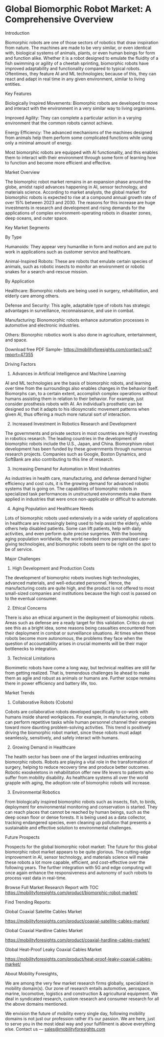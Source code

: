 # Global Biomorphic Robot Market: A Comprehensive Overview

Introduction

Biomorphic robots are one of those sectors of robotics that draw inspiration from nature. The machines are made to be very similar, or even identical with, biological systems of animals, plants, or even human beings for form and function alike. Whether it is a robot designed to emulate the fluidity of a fish swimming or agility of a cheetah sprinting, biomorphic robots have improved adaptability and functionality compared to typical robots. Oftentimes, they feature AI and ML technologies; because of this, they can react and adapt in real time in any given environment, similar to living entities.

Key Features

Biologically Inspired Movements: Biomorphic robots are developed to move and interact with the environment in a very similar way to living organisms.

Improved Agility: They can complete a particular action in a varying environment that the common robots cannot achieve.

Energy Efficiency: The advanced mechanisms of the machines designed from animals help them perform some complicated functions while using only a minimal amount of energy.

Most biomorphic robots are equipped with AI functionality, and this enables them to interact with their environment through some form of learning how to function and become more efficient and effective.

Market Overview

The biomorphic robot market remains in an expansion phase around the globe, amidst rapid advances happening in AI, sensor technology, and materials science. According to market analysts, the global market for biomorphic robots is expected to rise at a compound annual growth rate of over 15% between 2023 and 2030. The reasons for this increase are huge investments in research and development and rising demands for the applications of complex environment-operating robots in disaster zones, deep oceans, and outer space.

Key Market Segments

By Type

Humanoids: They appear very humanlike in form and motion and are put to work in applications such as customer service and healthcare.

Animal-Inspired Robots: These are robots that emulate certain species of animals, such as robotic insects to monitor an environment or robotic snakes for a search-and-rescue mission.

By Application

Healthcare: Biomorphic robots are being used in surgery, rehabilitation, and elderly care among others.

Defense and Security: This agile, adaptable type of robots has strategic advantages in surveillance, reconnaissance, and use in combat.

Manufacturing: Bionomorphic robots enhance automation processes in automotive and electronic industries.

Others: Bionorphic robotics work is also done in agriculture, entertainment, and space.

Download free PDF Sample- https://mobilityforesights.com/contact-us/?report=47355

Driving Factors

1. Advances in Artificial Intelligence and Machine Learning

AI and ML technologies are the basis of biomorphic robots, and learning over time from the surroundings also enables changes in the behavior itself. Biomorphs can, to a certain extent, accomplish complex operations without humans assisting them in relation to their behavior. For example, just consider prosthesis robots with AI. An individual’s prosthetic can be designed so that it adapts to his idiosyncratic movement patterns when given AI, thus offering a much more natural sort of interaction.

2. Increased Investment in Robotics Research and Development

The governments and private sectors in most countries are highly investing in robotics research. The leading countries in the development of biomorphic robots include the U.S., Japan, and China. Biomorphism robot development has been funded by these governments through numerous research projects. Companies such as Google, Boston Dynamics, and SoftBank are also contributing to this line of research.

3. Increasing Demand for Automation in Most Industries

As industries in health care, manufacturing, and defense demand higher efficiency and cost cuts, it is the growing demand for advanced robotic systems that is going on. The capabilities of biomorphic robots in specialized task performances in unstructured environments make them applied in industries that were once non-applicable or difficult to automate.

4. Aging Population and Healthcare Needs

Lots of biomorphic robots used extensively in a wide variety of applications in healthcare are increasingly being used to help assist the elderly, while others help disabled patients. Some can lift patients, help with daily activities, and even perform quite precise surgeries. With the booming aging population worldwide, the world needed more personalized care-giving technologies, and biomorphic robots seem to be right on the spot to be of service.

Major Challenges

1. High Development and Production Costs

The development of biomorphic robots involves high technologies, advanced materials, and well-educated personnel. Hence, the manufacturing costs are quite high, and the product is not offered to most small-sized companies and institutions because the high cost is passed on to the eventual consumer.

2. Ethical Concerns

There is also an ethical argument in the deployment of biomorphic robots. Areas such as defense are a ready target for this validation. Critics do not see this as a bright idea, some reasons being casualties encountered from their deployment in combat or surveillance situations. At times when these robots become more autonomous, the problems they face when the question of accountability arises in crucial moments will be their major bottlenecks to integration.

3. Technical Limitations

Biomimetic robots have come a long way, but technical realities are still far from getting realized. That is, tremendous challenges lie ahead to make them as agile and robust as animals or humans are. Further scope remains there in power efficiency and battery life, too.

Market Trends

1. Collaborative Robots (Cobots)

Cobots are collaborative robots developed specifically to co-work with humans inside shared workplaces. For example, in manufacturing, cobots can perform repetitive tasks while human personnel channel their energies toward more daunting problem-solving activities. This trend is positively driving the biomorphic robot market, since these robots must adapt seamlessly, sensitively, and safely interact with humans.

2. Growing Demand in Healthcare

The health sector has been one of the largest industries embracing biomorphic robots. Robots are playing a vital role in the transformation of surgery, helping to reduce recovery time and produce better outcomes. Robotic exoskeletons in rehabilitation offer new life levers to patients who suffer from mobility disability. As healthcare systems all over the world grapple with aging, the adoption rate of biomorphic robots will increase.

3. Environmental Robotics

From biologically inspired biomorphic robots such as insects, fish, to birds, deployment for environmental monitoring and conservation is started. They can reach places that cannot be reached by human beings, such as the deep ocean floor or dense forests. It is being used as a data collector, tracking endangered species, even cleaning up pollution that presents a sustainable and effective solution to environmental challenges.

Future Prospects

Prospects for the global biomorphic robot market: The future for this global biomorphic robot market appears to be quite glorious. The cutting-edge improvement in AI, sensor technology, and materials science will make these robots a lot more capable, efficient, and cost-effective over the following years. The further integration with 5G and edge computing will once again enhance the responsiveness and autonomy of such robots to process vast data in real-time.

Browse Full Market Research Report with TOC https://mobilityforesights.com/product/biomorphic-robot-market/

Find Trending Reports:

Global Coaxial Satellite Cables Market

https://mobilityforesights.com/product/coaxial-satellite-cables-market/

Global Coaxial Hardline Cables Market

https://mobilityforesights.com/product/coaxial-hardline-cables-market/

Global Heat-Proof Leaky Coaxial Cables Market

https://mobilityforesights.com/product/heat-proof-leaky-coaxial-cables-market/

About Mobility Foresights,

We are among the very few market research firms globally, specialized in mobility domain(s). Our zone of research entails automotive, aerospace, marine, locomotive, logistics and construction & agricultural equipment. We deal in syndicated research, custom research and consumer research for all the above domains mentioned.

We envision the future of mobility every single day, following mobility domains is not just our profession rather it’s our passion. We are here, just to serve you in the most ideal way and your fulfillment is above everything else. Contact us — sales@mobilityforesights.com





